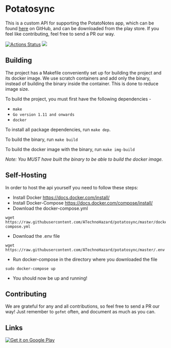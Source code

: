 # Potatosync
This is a custom API for supporting the PotatoNotes app, which can be found [here](https://github.com/HrX03/PotatoNotes/) on GitHub, and can be downloaded from the play store. If you feel like contributing, feel free to send a PR our way.


[![Actions Status](https://github.com/ATechnoHazard/potatosync/workflows/CI/badge.svg)](https://github.com/ATechnoHazard/potatosync/actions) ![](https://img.shields.io/docker/pulls/atechnohazard/potatosync)
## Building
The project has a Makefile conveniently set up for building the project and its docker image. We use scratch containers and add only the binary, instead of building the binary inside the container. This is done to reduce image size.

To build the project, you must first have the following dependencies -
* `make`
* `Go version 1.11 and onwards`
* `docker`

To install all package dependencies, run `make dep`.

To build the binary, run `make build`

To build the docker image with the binary, run `make img-build`

*Note: You MUST have built the binary to be able to build the docker image.*

## Self-Hosting
In order to host the api yourself you need to follow these steps:

* Install Docker https://docs.docker.com/install/ 
* Install Docker-Compose https://docs.docker.com/compose/install/
* Download the docker-compose.yml
```
wget https://raw.githubusercontent.com/ATechnoHazard/potatosync/master/docker-compose.yml
```
* Download the .env file
```
wget https://raw.githubusercontent.com/ATechnoHazard/potatosync/master/.env
```
* Run docker-compose in the directory where you downloaded the file
```
sudo docker-compose up
```
* You should now be up and running!

## Contributing
We are grateful for any and all contributions, so feel free to send a PR our way! Just remember to `gofmt` often, and document as much as you can.

## Links
<a href='https://play.google.com/store/apps/details?id=com.potatoproject.notes&hl=en&pcampaignid=pcampaignidMKT-Other-global-all-co-prtnr-py-PartBadge-Mar2515-1'><img alt='Get it on Google Play' src='https://play.google.com/intl/en_us/badges/static/images/badges/en_badge_web_generic.png'/></a>